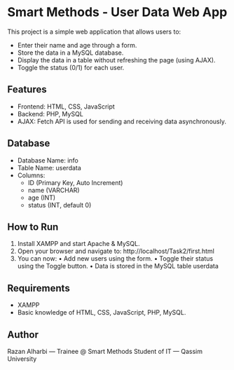 # Smart Methods - User Data Web App

This project is a simple web application that allows users to:
- Enter their name and age through a form.
- Store the data in a MySQL database.
- Display the data in a table without refreshing the page (using AJAX).
- Toggle the status (0/1) for each user.

## Features
- Frontend: HTML, CSS, JavaScript
- Backend: PHP, MySQL
- AJAX: Fetch API is used for sending and receiving data asynchronously.

## Database
- Database Name: info
- Table Name: userdata
- Columns:
  - ID (Primary Key, Auto Increment)
  - name (VARCHAR)
  - age (INT)
  - status (INT, default 0)

## How to Run
1. Install XAMPP and start Apache & MySQL.
2. Open your browser and navigate to:
   http://localhost/Task2/first.html
3. You can now:
 • Add new users using the form.
 • Toggle their status using the Toggle button.
 • Data is stored in the MySQL table userdata

## Requirements
 - XAMPP
 - Basic knowledge of HTML, CSS, JavaScript, PHP, MySQL.

## Author
Razan Alharbi — Trainee @ Smart Methods
Student of IT — Qassim University
